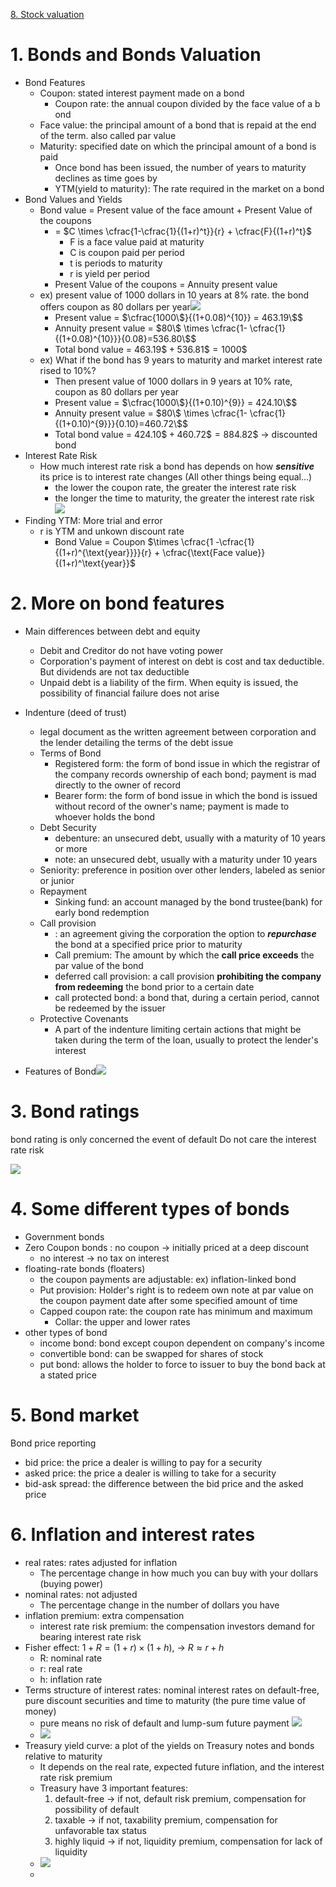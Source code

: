 [8. Stock valuation](8.%20Stock%20valuation.md)
# 1. Bonds and Bonds Valuation
- Bond Features 
	- Coupon: stated interest payment made on a bond
		- Coupon rate: the annual coupon divided by the face value of a b ond
	- Face value: the principal amount of a bond that is repaid at the end of the term. also called par value
	- Maturity: specified date on which the principal amount of a bond is paid
		- Once bond has been issued, the number of years to maturity declines as time goes by
		- YTM(yield to maturity): The rate required in the market on a bond
- Bond Values and Yields
	- Bond value = Present value of the face amount + Present Value of the coupons
		- = $C \times \cfrac{1-\cfrac{1}{(1+r)^t}}{r} + \cfrac{F}{(1+r)^t}$
			- F is a face value paid at maturity
			- C is coupon paid per period
			- t is periods to maturity
			- r is yield per period
		-  Present Value of the coupons = Annuity present value
	- ex) present value of 1000 dollars in 10 years at 8% rate. the bond offers coupon as 80 dollars per year![](resource/Pasted%20image%2020231225153534.png)
		- Present value = $\cfrac{1000\$}{(1+0.08)^{10}} = 463.19\$$ 
		- Annuity present value = $80\$ \times \cfrac{1- \cfrac{1}{(1+0.08)^{10}}}{0.08}=536.80\$$
		- Total bond value = $463.19\$ + 536.81\$ = 1000\$$
	- ex) What if the bond has 9 years to maturity and market interest rate rised to 10%?
		- Then present value of 1000 dollars in 9 years at 10% rate, coupon as 80 dollars per year
		- Present value = $\cfrac{1000\$}{(1+0.10)^{9}} = 424.10\$$ 
		- Annuity present value = $80\$ \times \cfrac{1- \cfrac{1}{(1+0.10)^{9}}}{0.10}=460.72\$$
		- Total bond value = $424.10\$ + 460.72\$ = 884.82\$$ -> discounted bond
- Interest Rate Risk
	- How much interest rate risk a bond has depends on how ***sensitive*** its price is to interest rate changes (All other things being equal...)
		- the lower the coupon rate, the greater the interest rate risk 
		- the longer the time to maturity, the greater the interest rate risk ![](resource/Pasted%20image%2020231225160833.png)
- Finding YTM: More trial and error
	- r is YTM and unkown discount rate
		- Bond Value = Coupon $\times \cfrac{1 -\cfrac{1}{(1+r)^{\text{year}}}}{r} + \cfrac{\text{Face value}}{(1+r)^\text{year}}$ 

# 2. More on bond features

- Main differences between debt and equity
	- Debit and Creditor do not have voting power
	- Corporation's payment of interest on debt is cost and tax deductible. But dividends are not tax deductible
	- Unpaid debt is a liability of the firm. When equity is issued, the possibility of financial failure does not arise

- Indenture (deed of trust)
	- legal document as the written agreement between corporation and the lender detailing the terms of the debt issue
	- Terms of Bond
		- Registered form: the form of bond issue in which the registrar of the company records ownership of each bond; payment is mad directly to the owner of record
		- Bearer form: the form of bond issue in which the bond is issued without record of the owner's name; payment is made to whoever holds the bond
	- Debt Security
		- debenture: an unsecured debt, usually with a maturity of 10 years or more
		- note: an unsecured debt, usually with a maturity under 10 years
	- Seniority: preference in position over other lenders, labeled as senior or junior
	- Repayment
		- Sinking fund: an account managed by the bond trustee(bank) for early bond redemption
	- Call provision 
		- : an agreement giving the corporation the option to ***repurchase*** the bond at a specified price prior to maturity
		- Call premium: The amount by which the **call price exceeds** the par value of the bond
		- deferred call provision: a call provision **prohibiting the company from redeeming** the bond prior to a certain date
		- call protected bond: a bond that, during a certain period, cannot be redeemed by the issuer
	- Protective Covenants
		- A part of the indenture limiting certain actions that might be taken during the term of the loan, usually to protect the lender's interest
- Features of Bond![](resource/Pasted%20image%2020231226165835.png)

# 3. Bond ratings

bond rating is only concerned the event of default
Do not care the interest rate risk

![](resource/Pasted%20image%2020231226172551.png)

# 4. Some different types of bonds

- Government bonds
- Zero Coupon bonds : no coupon -> initially priced at a deep discount
	- no interest -> no tax on interest 
- floating-rate bonds (floaters)
	- the coupon payments are adjustable: ex) inflation-linked bond
	- Put provision: Holder's right is to redeem own note at par value on the coupon payment date after some specified amount of time
	- Capped coupon rate: the coupon rate has minimum and maximum
		- Collar: the upper and lower rates
- other types of bond
	- income bond: bond except coupon dependent on company's income
	- convertible bond: can be swapped for shares of stock
	- put bond: allows the holder to force to issuer to buy the bond back at a stated price

# 5. Bond market
Bond price reporting
- bid price: the price a dealer is willing to pay for a security
- asked price: the price a dealer is willing to take for a security
- bid-ask spread: the difference between the bid price and the asked price

# 6. Inflation and interest rates

- real rates: rates adjusted for inflation
	- The percentage change in how much you can buy with your dollars (buying power)
- nominal rates: not adjusted 
	- The percentage change in the number of dollars you have
- inflation premium: extra compensation
	- interest rate risk premium: the compensation investors demand for bearing interest rate risk
- Fisher effect: $1+R = (1+r) \times (1+h)$, -> $R \approx r+h$
	- R: nominal rate 
	- r: real rate
	- h: inflation rate
- Terms structure of interest rates:  nominal interest rates on default-free, pure discount securities and time to maturity (the pure time value of money)
	- pure means no risk of default and lump-sum future payment ![](resource/Pasted%20image%2020231226180146.png)
	- ![](resource/Pasted%20image%2020231227151158.png)
- Treasury yield curve: a plot of the yields on Treasury notes and bonds relative to maturity
	- It depends on the real rate, expected future inflation, and the interest rate risk premium 
	- Treasury have 3 important features:
		1. default-free -> if not, default risk premium, compensation for possibility of default
		2. taxable -> if not, taxability premium, compensation for unfavorable tax status
		3. highly liquid -> if not, liquidity premium, compensation for lack of liquidity
	- ![](resource/Pasted%20image%2020231226180504.png)
	- 